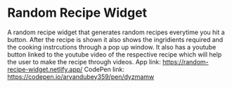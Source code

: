 # Random Recipe Widget
A random recipe widget that generates random recipes everytime you hit a button.
After the recipe is shown it also shows the ingridients required and the cooking instrcutions through a pop up window.
It also has a youtube button linked to the youtube video of the respective recipe which will help the user to make the recipe through videos.
App link: https://random-recipe-widget.netlify.app/
CodePen link: https://codepen.io/aryandubey359/pen/dyzmamw
